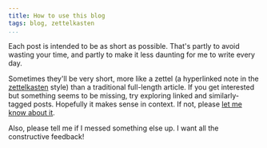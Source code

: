 ```yaml
---
title: How to use this blog
tags: blog, zettelkasten
...
```


Each post is intended to be as short as possible. That's partly to avoid
wasting your time, and partly to make it less daunting for me to write every
day.

Sometimes they'll be very short, more like a zettel (a hyperlinked note in the
[zettelkasten][zettel] style) than a traditional full-length article. If you
get interested but something seems to be missing, try exploring linked and similarly-tagged
posts. Hopefully it makes sense in context. If not, please [let me know about it][about].

Also, please tell me if I messed something else up.
I want all the constructive feedback!

[about]: /about.html
[zettel]: https://zettelkasten.de/posts/overview/
